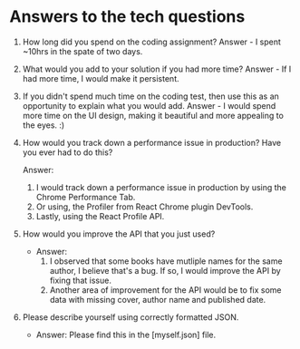 # Answers to the tech questions

1. How long did you spend on the coding assignment?
   Answer - I spent ~10hrs in the spate of two days.

2. What would you add to your solution if you had more time?
   Answer - If I had more time, I would make it persistent.

3. If you didn't spend much time on the coding test, then use this as an opportunity to explain what you would add.
   Answer - I would spend more time on the UI design, making it beautiful and more appealing to the eyes. :)

4. How would you track down a performance issue in production? Have you ever had to do this?

   Answer:

   1. I would track down a performance issue in production by using the Chrome Performance Tab.
   2. Or using, the Profiler from React Chrome plugin DevTools.
   3. Lastly, using the React Profile API.

5. How would you improve the API that you just used?

   - Answer:
     1. I observed that some books have mutliple names for the same author, I believe that's a bug. If so, I would improve the API by fixing that issue.
     2. Another area of improvement for the API would be to fix some data with missing cover, author name and published date.

6. Please describe yourself using correctly formatted JSON.
   - Answer: Please find this in the [myself.json] file.

